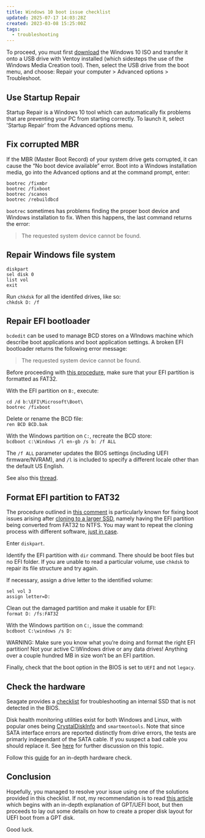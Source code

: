 ```yaml
---
title: Windows 10 boot issue checklist
updated: 2025-07-17 14:03:28Z
created: 2023-03-08 15:25:00Z
tags:
  - troubleshooting
---
```


To proceed, you must first [download](https://www.microsoft.com/en-us/software-download/windows10ISO) the Windows 10 ISO and transfer it onto a USB drive with Ventoy installed (which sidesteps the use of the Windows Media Creation tool). Then, select the USB drive from the boot menu, and choose: Repair your computer > Advanced options > Troubleshoot.

## Use Startup Repair

Startup Repair is a Windows 10 tool which can automatically fix problems that are preventing your PC from starting correctly. To launch it, select 'Startup Repair' from the Advanced options menu.

## Fix corrupted MBR

If the MBR (Master Boot Record) of your system drive gets corrupted, it can cause the “No boot device available” error. Boot into a Windows installation media, go into the Advanced options and at the command prompt, enter:
```dos
bootrec /fixmbr
bootrec /fixboot
bootrec /scanos
bootrec /rebuildbcd
```

`bootrec` sometimes has problems finding the proper boot device and Windows installation to fix. When this happens, the last command returns the error:

> The requested system device cannot be found.

## Repair Windows file system

```dos
diskpart
sel disk 0
list vol
exit
```

Run `chkdsk` for all the identifed drives, like so:  
`chkdsk D: /f`

## Repair EFI bootloader

`bcdedit` can be used to manage BCD stores on a WIndows machine which describe boot applications and boot application settings. A broken EFI bootloader returns the following error message:

> The requested system device cannot be found.

Before proceeding with [this procedure](https://superuser.com/questions/460762/how-can-i-repair-the-windows-8-efi-bootloader), make sure that your EFI partition is formatted as FAT32.

With the EFI partition on `B:`, execute:
```dos
cd /d b:\EFI\Microsoft\Boot\
bootrec /fixboot
```

Delete or rename the BCD file:  
`ren BCD BCD.bak`

With the Windows partition on `C:`, recreate the BCD store:  
`bcdboot c:\Windows /l en-gb /s b: /f ALL`

The `/f ALL` parameter updates the BIOS settings (including UEFI firmware/NVRAM), and `/l` is included to specify a different locale other than the default US English.

See also this [thread](https://superuser.com/questions/1285268/cannot-boot-windows-10-bootrec-fixboot-gives-access-denied).

## Format EFI partition to FAT32

The procedure outlined in [this comment](https://screwlooseit.com.au/windows-10-bootrec-the-requested-system-device-cannot-be-found#comment-211 "https://screwlooseit.com.au/windows-10-bootrec-the-requested-system-device-cannot-be-found") is particularly known for fixing boot issues arising after [cloning to a larger SSD](https://www.youtube.com/watch?v=C1ILmeCGLYs), namely having the EFI partition being converted from FAT32 to NTFS. You may want to repeat the cloning process with different software, [just in case](https://answers.microsoft.com/en-us/windows/forum/all/boot-problem-after-ssd-clone-on-windows-10/70690b33-31be-424b-b158-ece095f3b1c4).

Enter `diskpart`.

Identify the EFI partition with `dir` command. There should be boot files but no EFI folder. If you are unable to read a particular volume, use `chkdsk` to repair its file structure and try again.

If necessary, assign a drive letter to the identified volume:
```dos
sel vol 3
assign letter=D:
```

Clean out the damaged partition and make it usable for EFI:  
`format D: /fs:FAT32`

With the Windows partition on `C:`, issue the command:  
`bcdboot C:\windows /s D:`

WARNING: Make sure you know what you’re doing and format the right EFI partition! Not your active C:\\Windows drive or any data drives! Anything over a couple hundred MB in size won’t be an EFI partition.

Finally, check that the boot option in the BIOS is set to `UEFI` and not `legacy`.

## Check the hardware

Seagate provides a [checklist](https://www.seagate.com/gb/en/support/kb/the-bios-does-not-detect-or-recognize-the-solid-state-drive-005707en/) for troubleshooting an internal SSD that is not detected in the BIOS.

Disk health monitoring utilities exist for both Windows and Linux, with popular ones being [CrystalDiskInfo](https://www.majorgeeks.com/files/details/crystaldiskinfo_portable.html) and `smartmontools`. Note that since SATA interface errors are reported distinctly from drive errors, the tests are primarly independant of the SATA cable. If you suspect a bad cable you should replace it. See [here](https://superuser.com/questions/641219/possibly-a-dying-hard-drive-but-reads-writes-work-unsure-about-log-entries/642771#642771) for further discussion on this topic.

Follow this [guide](https://www.lifewire.com/fix-computer-that-turns-on-but-displays-nothing-2624443) for an in-depth hardware check.

## Conclusion

Hopefully, you managed to resolve your issue using one of the solutions provided in this checklist. If not, my recommendation is to read [this article]( http://rakhesh.com/windows/notes-of-uefi-gpt-uefi-boot-process-disk-partitions-and-hyper-v-differencing-disks-with-a-generation-2-vm/) which begins with an in-depth explanation of GPT/UEFI boot, but then proceeds to lay out some details on how to create a proper disk layout for UEFI boot from a GPT disk.

Good luck.